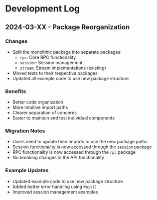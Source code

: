 # Development Log

## 2024-03-XX - Package Reorganization

### Changes
- Split the monolithic package into separate packages:
  - `rpc`: Core RPC functionality
  - `session`: Session management
  - `stream`: Stream implementations (existing)
- Moved tests to their respective packages
- Updated all example code to use new package structure

### Benefits
- Better code organization
- More intuitive import paths
- Clearer separation of concerns
- Easier to maintain and test individual components

### Migration Notes
- Users need to update their imports to use the new package paths
- Session functionality is now accessed through the `session` package
- RPC functionality is now accessed through the `rpc` package
- No breaking changes in the API functionality

### Example Updates
- Updated example code to use new package structure
- Added better error handling using `Wait()`
- Improved session management examples 